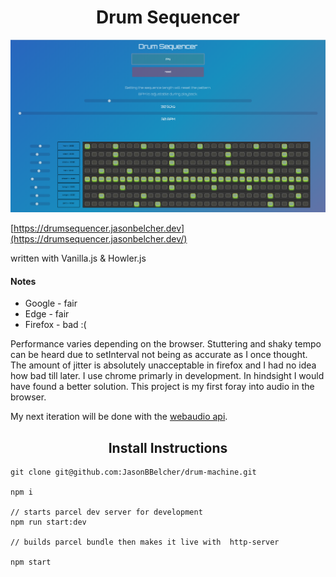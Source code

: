 # <center>Drum Sequencer</center>

![Drum Sequencer screenshot](./src/assets/images/dm_screenshot.png)

[https://drumsequencer.jasonbelcher.dev](https://drumsequencer.jasonbelcher.dev/)

written with Vanilla.js & Howler.js

#### Notes

- Google - fair
- Edge - fair
- Firefox - bad :(

Performance varies depending on the browser. Stuttering and shaky tempo can be heard due to setInterval not being as accurate as I once thought. The amount of jitter is absolutely unacceptable in firefox and I had no idea how bad till later. I use chrome primarly in development. In hindsight I would have found a better solution. This project is my first foray into audio in the browser.

My next iteration will be done with the [webaudio api](https://developer.mozilla.org/en-US/docs/Web/API/Web_Audio_API).

## <center>Install Instructions</center>

```
git clone git@github.com:JasonBBelcher/drum-machine.git

npm i

// starts parcel dev server for development
npm run start:dev

// builds parcel bundle then makes it live with  http-server

npm start

```
